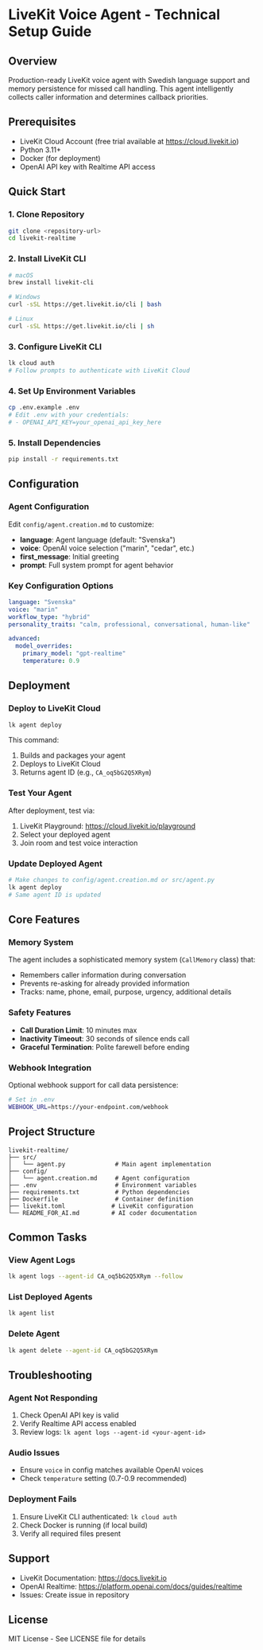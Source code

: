 # LiveKit Voice Agent - Technical Setup Guide

## Overview
Production-ready LiveKit voice agent with Swedish language support and memory persistence for missed call handling. This agent intelligently collects caller information and determines callback priorities.

## Prerequisites

- LiveKit Cloud Account (free trial available at https://cloud.livekit.io)
- Python 3.11+
- Docker (for deployment)
- OpenAI API key with Realtime API access

## Quick Start

### 1. Clone Repository
```bash
git clone <repository-url>
cd livekit-realtime
```

### 2. Install LiveKit CLI
```bash
# macOS
brew install livekit-cli

# Windows
curl -sSL https://get.livekit.io/cli | bash

# Linux
curl -sSL https://get.livekit.io/cli | sh
```

### 3. Configure LiveKit CLI
```bash
lk cloud auth
# Follow prompts to authenticate with LiveKit Cloud
```

### 4. Set Up Environment Variables
```bash
cp .env.example .env
# Edit .env with your credentials:
# - OPENAI_API_KEY=your_openai_api_key_here
```

### 5. Install Dependencies
```bash
pip install -r requirements.txt
```

## Configuration

### Agent Configuration
Edit `config/agent.creation.md` to customize:
- **language**: Agent language (default: "Svenska")
- **voice**: OpenAI voice selection ("marin", "cedar", etc.)
- **first_message**: Initial greeting
- **prompt**: Full system prompt for agent behavior

### Key Configuration Options
```yaml
language: "Svenska"
voice: "marin"
workflow_type: "hybrid"
personality_traits: "calm, professional, conversational, human-like"

advanced:
  model_overrides:
    primary_model: "gpt-realtime"
    temperature: 0.9
```

## Deployment

### Deploy to LiveKit Cloud
```bash
lk agent deploy
```
This command:
1. Builds and packages your agent
2. Deploys to LiveKit Cloud
3. Returns agent ID (e.g., `CA_oq5bG2Q5XRym`)

### Test Your Agent
After deployment, test via:
1. LiveKit Playground: https://cloud.livekit.io/playground
2. Select your deployed agent
3. Join room and test voice interaction

### Update Deployed Agent
```bash
# Make changes to config/agent.creation.md or src/agent.py
lk agent deploy
# Same agent ID is updated
```

## Core Features

### Memory System
The agent includes a sophisticated memory system (`CallMemory` class) that:
- Remembers caller information during conversation
- Prevents re-asking for already provided information
- Tracks: name, phone, email, purpose, urgency, additional details

### Safety Features
- **Call Duration Limit**: 10 minutes max
- **Inactivity Timeout**: 30 seconds of silence ends call
- **Graceful Termination**: Polite farewell before ending

### Webhook Integration
Optional webhook support for call data persistence:
```bash
# Set in .env
WEBHOOK_URL=https://your-endpoint.com/webhook
```

## Project Structure

```
livekit-realtime/
├── src/
│   └── agent.py              # Main agent implementation
├── config/
│   └── agent.creation.md     # Agent configuration
├── .env                      # Environment variables
├── requirements.txt          # Python dependencies
├── Dockerfile                # Container definition
├── livekit.toml             # LiveKit configuration
└── README_FOR_AI.md         # AI coder documentation
```

## Common Tasks

### View Agent Logs
```bash
lk agent logs --agent-id CA_oq5bG2Q5XRym --follow
```

### List Deployed Agents
```bash
lk agent list
```

### Delete Agent
```bash
lk agent delete --agent-id CA_oq5bG2Q5XRym
```

## Troubleshooting

### Agent Not Responding
1. Check OpenAI API key is valid
2. Verify Realtime API access enabled
3. Review logs: `lk agent logs --agent-id <your-agent-id>`

### Audio Issues
- Ensure `voice` in config matches available OpenAI voices
- Check `temperature` setting (0.7-0.9 recommended)

### Deployment Fails
1. Ensure LiveKit CLI authenticated: `lk cloud auth`
2. Check Docker is running (if local build)
3. Verify all required files present

## Support

- LiveKit Documentation: https://docs.livekit.io
- OpenAI Realtime: https://platform.openai.com/docs/guides/realtime
- Issues: Create issue in repository

## License

MIT License - See LICENSE file for details